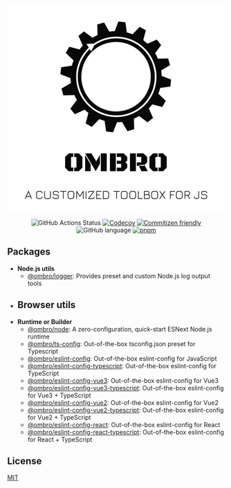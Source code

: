 <div align="center">

<a href="https://github.com/Cphayim/ombro">
<img src="./docs/assets/logo.png" width="500" alt="ombro - a customized toolbox for js" />
</a>

![GitHub Actions Status](https://github.com/Cphayim/ombro/actions/workflows/ci.yml/badge.svg)
[![Codecov](https://codecov.io/gh/Cphayim/ombro/branch/main/graph/badge.svg?token=HQZZT3GKZF)](https://codecov.io/gh/Cphayim/ombro)
[![Commitizen friendly](https://img.shields.io/badge/commitizen-friendly-brightgreen.svg)](http://commitizen.github.io/cz-cli/)
![GitHub language](https://img.shields.io/github/languages/top/Cphayim/ombro.svg)
[![pnpm](https://img.shields.io/badge/maintained%20with-pnpm-f49033.svg)](https://pnpm.io/)

</div>

## Packages

- **Node.js utils**
  - [@ombro/logger](./packages/logger): Provides preset and custom Node.js log output tools
- ## **Browser utils**
- **Runtime or Builder**
  - [@ombro/node](./packages/node): A zero-configuration, quick-start ESNext Node.js runtime
  - [@ombro/ts-config](./packages/tsconfig): Out-of-the-box tsconfig.json preset for Typescript
  - [@ombro/eslint-config](./packages/eslint-config): Out-of-the-box eslint-config for JavaScript
  - [@ombro/eslint-config-typescript](./packages/eslint-config-typescript): Out-of-the-box eslint-config for TypeScript
  - [@ombro/eslint-config-vue3](./packages/eslint-config-vue3): Out-of-the-box eslint-config for Vue3
  - [@ombro/eslint-config-vue3-typescript](./packages/eslint-config-vue3-typescript): Out-of-the-box eslint-config for Vue3 + TypeScript
  - [@ombro/eslint-config-vue2](./packages/eslint-config-vue2): Out-of-the-box eslint-config for Vue2
  - [@ombro/eslint-config-vue2-typescript](./packages/eslint-config-vue2-typescript): Out-of-the-box eslint-config for Vue2 + TypeScript
  - [@ombro/eslint-config-react](./packages/eslint-config-react): Out-of-the-box eslint-config for React
  - [@ombro/eslint-config-react-typescript](./packages/eslint-config-react-typescript): Out-of-the-box eslint-config for React + TypeScript

## License

[MIT](./LICENSE)
